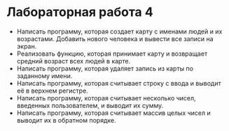 # Лабораторная работа 4

- Написать программу, которая создает карту с именами людей и их возрастами. Добавить нового человека и вывести все записи на экран.
- Реализовать функцию, которая принимает карту и возвращает средний возраст всех людей в карте.
- Написать программу, которая удаляет запись из карты по заданному имени.
- Написать программу, которая считывает строку с ввода и выводит её в верхнем регистре.
- Написать программу, которая считывает несколько чисел, введенных пользователем, и выводит их сумму.
- Написать программу, которая считывает массив целых чисел и выводит их в обратном порядке.